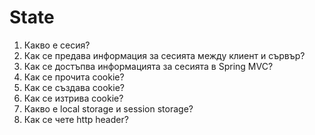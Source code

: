 # State

1. Какво е сесия?
2. Как се предава информация за сесията между клиент и сървър?
3. Как се достъпва информацията за сесията в Spring MVC?
4. Как се прочита cookie?
5. Как се създава cookie?
6. Как се изтрива cookie?
7. Какво е local storage и session storage?
8. Как се чете http header?